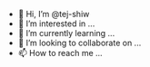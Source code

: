 - 👋 Hi, I’m @tej-shiw
- 👀 I’m interested in ...
- 🌱 I’m currently learning ...
- 💞️ I’m looking to collaborate on ...
- 📫 How to reach me ...

<!---
tej-shiw/tej-shiw is a ✨ special ✨ repository because its `README.md` (this file) appears on your GitHub profile.
You can click the Preview link to take a look at your changes.
--->
